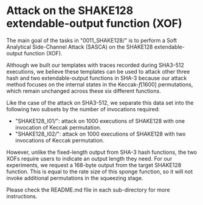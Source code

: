 # Attack on the SHAKE128 extendable-output function (XOF)

The main goal of the tasks in "0011_SHAKE128/" is to perform a Soft Analytical Side-Channel Attack (SASCA) on the SHAKE128 extendable-output function (XOF).

Although we built our templates with traces recorded during SHA3-512 executions, we believe these templates can be used to attack other three hash and two extendable-output functions in SHA-3 because our attack method focuses on the internal states in the Keccak-_f_[1600] permutations, which remain unchanged across these six different functions.

Like the case of the attack on SHA3-512, we separate this data set into the following two subsets by the number of invocations required:

 - "SHAKE128_I01/": attack on 1000 executions of SHAKE128 with one invocation of Keccak permutation.
 - "SHAKE128_I02/": attack on 1000 executions of SHAKE128 with two invocations of Keccak permutation.

However, unlike the fixed-length output from SHA-3 hash functions, the two XOFs require users to indicate an output length they need. For our experiments, we request a 168-byte output from the target SHAKE128 function. This is equal to the rate size of this sponge function, so it will not invoke additional permutations in the squeezing stage.  

Please check the README.md file in each sub-directory for more instructions.


